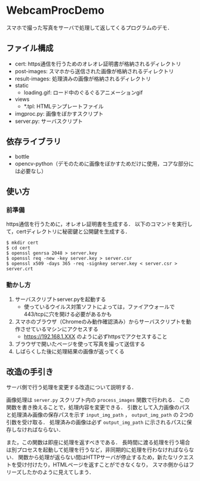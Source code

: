 
# WebcamProcDemo
スマホで撮った写真をサーバで処理して返してくるプログラムのデモ．


## ファイル構成
- cert: https通信を行うためのオレオレ証明書が格納されるディレクトリ
- post-images: スマホから送信された画像が格納されるディレクトリ
- result-images: 処理済みの画像が格納されるディレクトリ
- static
    - loading.gif: ロード中のぐるぐるアニメーションgif
- views
    - *.tpl: HTMLテンプレートファイル
- imgproc.py: 画像をぼかすスクリプト
- server.py: サーバスクリプト


## 依存ライブラリ
- bottle
- opencv-python（デモのために画像をぼかすためだけに使用，コアな部分には必要なし）


## 使い方
### 前準備
https通信を行うために，オレオレ証明書を生成する．
以下のコマンドを実行して，certディレクトリに秘密鍵と公開鍵を生成する．

```
$ mkdir cert
$ cd cert
$ openssl genrsa 2048 > server.key
$ openssl req -new -key server.key > server.csr
$ openssl x509 -days 365 -req -signkey server.key < server.csr > server.crt
```


### 動かし方
1. サーバスクリプトserver.pyを起動する
    - 使っているウイルス対策ソフトによっては，ファイアウォールで443/tcpに穴を開ける必要があるかも
1. スマホのブラウザ（Chromeのみ動作確認済み）からサーバスクリプトを動作させているマシンにアクセスする
    - https://192.168.1.XXX のように必ずhttpsでアクセスすること
1. ブラウザで開いたページを使って写真を撮って送信する
1. しばらくした後に処理結果の画像が返ってくる


## 改造の手引き
サーバ側で行う処理を変更する改造について説明する．

画像処理は ```server.py``` スクリプト内の ```process_images``` 関数で行われる．
この関数を書き換えることで，処理内容を変更できる．
引数として入力画像のパスと処理済み画像の保存パスを示す ```input_img_path``` ， ```output_img_path``` の
2つの引数を受け取る．
処理済みの画像は必ず ```output_img_path``` に示されるパスに保存しなければならない．

また，この関数は即座に処理を返すべきである．
長時間に渡る処理を行う場合は別プロセスを起動して処理を行うなど，非同期的に処理を行わなければならない．
関数から処理が返らない間はHTTPサーバが停止するため，新たなリクエストを受け付けたり，HTMLページを返すことができなくなり，
スマホ側からはフリーズしたかのように見えてしまう．


